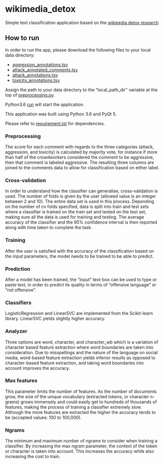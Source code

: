 # wikimedia_detox
Simple text classification application based on the [wikipedia detox research](https://meta.wikimedia.org/wiki/Research:Detox/Data_Release)
## How to run
In order to run the app, please download the following files to your local data directory:
 
* [aggression_annotations.tsv](https://ndownloader.figshare.com/files/7394506)
* [attack_annotated_comments.tsv](https://ndownloader.figshare.com/files/7554634)
* [attack_annotations.tsv](https://ndownloader.figshare.com/files/7554637)
* [toxicity_annotations.tsv](https://ndownloader.figshare.com/files/7394539)
 
Assign the path to your data directory to the “local_path_dir” variable at the top of [preprocessing.py](https://github.com/pejmanes/wikimedia_detox/blob/master/preprocessing/preprocessing.py). 

Python3.6 [run](https://github.com/pejmanes/wikimedia_detox/blob/master/run.py) will start the application.  
 
This application was built using Python 3.6 and PyQt 5. 

Please refer to [requirement.txt](https://github.com/pejmanes/wikimedia_detox/blob/master/requirements.txt) for dependencies.

### Preprocessing
The score for each comment with regards to the three categories (attack, aggression, and toxicity) is calculated by majority vote, for instance if more than half of the crowdworkers considered the comment to be aggressive, then that comment is labeled aggressive.
The resulting three columns are joined to the comments data to allow for classification based on either label.
 
### Cross-validation
In order to understand how the classifier can generalise, cross-validation is used. The number of folds is given by the user (allowed value is an integer between 2 and 10). The entire data set is used in this process. Depending on the number of cv folds specified, data is split into train and test sets where a classifier is trained on the train set and tested on the test set, making sure all the data is used for training and testing. The average accuracy of the classifier and the 95% confidence interval is then reported along with time taken to complete the task.
 
### Training
After the user is satisfied with the accuracy of the classification based on the input parameters, the model needs to be trained to be able to predict. 
 
### Prediction
After a model has been trained, the “input” text-box can be used to type or paste text, in order to predict its quality in terms of “offensive language” or “not offensive”.
 
### Classifiers
LogisticRegression and LinearSVC are implemented from the Scikit-learn library. LinearSVC yields slightly higher accuracy.
 
### Analyzer
Three options are word, character, and character_wb which is a variation of character based feature extraction where word boundaries are taken into consideration. Due to misspellings and the nature of the language on social media, word-based feature extraction yields inferior results as opposed to character-based feature extraction, and taking word boundaries into account improves the accuracy.
 
### Max features
This parameter limits the number of features. As the number of documents grow, the size of the unique vocabulary (extracted tokens, or character n-grams) grows immensely and could easily get to hundreds of thousands of features, making the process of training a classifier extremely slow. Although the more features are extracted the higher the accuracy tends to be (accepted values: 100 to 100,000).
 
### Ngrams
The minimum and maximum number of ngrams to consider when training a classifier. By increasing the max ngram parameter, the context of the token or character is taken into account. This increases the accuracy while also increasing the cost to train.
